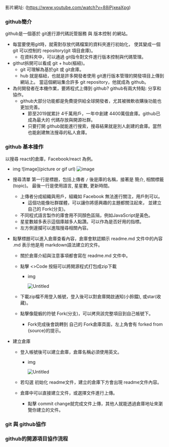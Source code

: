影片網址: (https://www.youtube.com/watch?v=88iPjxeaXpg)

### github簡介

github是一個基於 git進行源代碼託管服務 與 版本控制 的網站。

- 每當要使用git時，就需對存放代碼檔案的資料夾進行初始化，
使其變成一個 git 可以控制的 repository(git 項目倉庫)。
    - 在資料夾中，可以通過 git指令對文件進行版本控制與代碼管理。
- githut拆開可以看成 git + hub(樞紐)。
    - git 可理解為基於git 或 git倉庫。
    - hub 就是樞紐，也就是許多開發者使用 git進行版本管理的開發項目上傳到網站上。
    當這個網站集合許多 git repository，他就成為 github。
- 為何開發者在本機作業，要將程式上傳到 github? github有兩大特點: 分享和協作。
    - github大部分功能都是免費提供給全球開發者，尤其被微軟收購後功能也更加完善。
        - 節至2019就累計 4千萬用戶，一年中創建 4400萬個倉庫。github已成為最大的 代碼存放與開源社群。
        - 只要打開 github就能進行搜索，搜尋結果就是別人創建的倉庫。當然也能創建無法搜尋的私人倉庫。

### github 基本操作

以搜尋 react的倉庫，Facebook/react 為例。

- img
    ![image](picture or gif url)
    ![image](https://prod-files-secure.s3.us-west-2.amazonaws.com/9f11cc6b-1585-41da-add9-9fbc118517e2/98d41768-70ce-475d-a569-d3156a65a13d/Untitled.png)
    
- 搜尋清單 第一行是標題，包括上傳者 `/` 後是庫的名稱，接著是 簡介, 相關標籤(topic)。
最後一行是使用語言, 星星數, 更新時間。
    - 上傳者分成組織與用戶，組織如 Facebook 無法進行關注，用戶則可以。
        - 這個功能像社群媒體，可以讓你將感興趣的主題都關注起來，
        並建立自己的 Fork(分支)。
    - 不同程式語言製作的庫會用不同顏色區隔，例如JavaScript是黃色。
    - 星星數越多表示這個庫越多人點讚。可以作為是否好用的指標。
    - 左方側邊攔可以進階搜尋相關內容。
- 點擊標題可以進入倉庫查看內容，倉庫會默認顯示 readme.md 文件中的內容 .md 表示他是用 markdown語法建立的文件。
    - 關於倉庫介紹與注意事項都會寫在 readme.md 文件中。
    - 點擊 <>Code 按鈕可以將開源程式打包成zip下載
        - img
            
            ![Untitled](https://prod-files-secure.s3.us-west-2.amazonaws.com/9f11cc6b-1585-41da-add9-9fbc118517e2/801d13e4-fe3e-4441-aa16-f0adaff2183a/Untitled.png)
            
    - 下載zip檔不用登入帳號，登入後可以對倉庫開啟通知(小鈴鐺), 或star(收藏)。
    - 點擊像龍蝦的符號 Fork(分支)，可以拷貝該完整項目到自己帳號下。
        - Fork完成後會跳轉到 自己的 Fork倉庫頁面，左上角會有 forked from {source}的提示。
- 建立倉庫
    - 登入帳號後可以建立倉庫，倉庫名稱必須使用英文。
        - img
            
            ![Untitled](https://prod-files-secure.s3.us-west-2.amazonaws.com/9f11cc6b-1585-41da-add9-9fbc118517e2/2a5d7dc6-ad49-40fc-a8fb-b5936a78aaf8/Untitled.png)
            
    - 若勾選 初始化 readme文件，建立的倉庫下方會出現 readme文件內容。
    - 倉庫中可以直接建立文件，或選擇文件進行上傳。
        - 點擊 commit change就完成文件上傳，其他人就能透過倉庫地址來瀏覽你建立的文件。

### git 與 github協作

### github的開源項目協作流程
